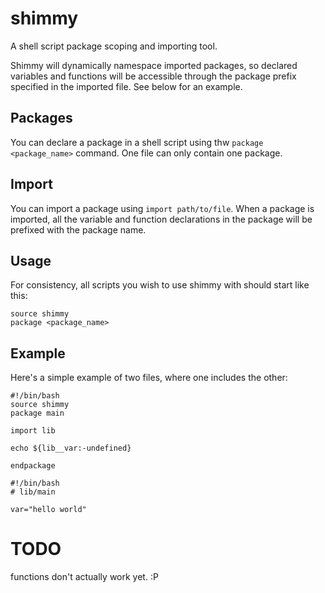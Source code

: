 # shimmy
A shell script package scoping and importing tool.

Shimmy will dynamically namespace imported packages, so declared variables and functions will be accessible through the package prefix specified in the imported file. See below for an example.

## Packages
You can declare a package in a shell script using thw `package <package_name>` command. One file can only contain one package.

## Import
You can import a package using `import path/to/file`. When a package is imported, all the variable and function declarations in the package will be prefixed with the package name.

## Usage
For consistency, all scripts you wish to use shimmy with should start like this:

```
source shimmy
package <package_name>
```

## Example
Here's a simple example of two files, where one includes the other:

```
#!/bin/bash
source shimmy
package main

import lib

echo ${lib__var:-undefined}

endpackage
```

```
#!/bin/bash
# lib/main

var="hello world"
```

# TODO
functions don't actually work yet. :P
